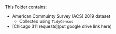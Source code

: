 This Folder contains:

- American Commuinty Survey (ACS) 2019 dataset
  + Collected using `TidyCensus`
- [Chicago 311 requests](put google drive link here)

